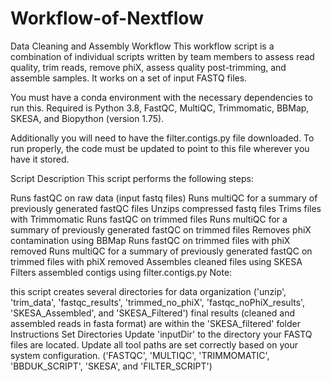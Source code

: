 # Workflow-of-Nextflow

Data Cleaning and Assembly Workflow
This workflow script is a combination of individual scripts written by team members to assess read quality, trim reads, remove phiX, assess quality post-trimming, and assemble samples. It works on a set of input FASTQ files.

You must have a conda environment with the necessary dependencies to run this. Required is Python 3.8, FastQC, MultiQC, Trimmomatic, BBMap, SKESA, and Biopython (version 1.75).

Additionally you will need to have the filter.contigs.py file downloaded. To run properly, the code must be updated to point to this file wherever you have it stored.

Script Description
This script performs the following steps:

Runs fastQC on raw data (input fastq files)
Runs multiQC for a summary of previously generated fastQC files
Unzips compressed fastq files
Trims files with Trimmomatic
Runs fastQC on trimmed files
Runs multiQC for a summary of previously generated fastQC on trimmed files
Removes phiX contamination using BBMap
Runs fastQC on trimmed files with phiX removed
Runs multiQC for a summary of previously generated fastQC on trimmed files with phiX removed
Assembles cleaned files using SKESA
Filters assembled contigs using filter.contigs.py
Note:

this script creates several directories for data organization ('unzip', 'trim_data', 'fastqc_results', 'trimmed_no_phiX', 'fastqc_noPhiX_results', 'SKESA_Assembled', and 'SKESA_Filtered')
final results (cleaned and assembled reads in fasta format) are within the 'SKESA_filtered' folder
Instructions
Set Directories
Update 'inputDir' to the directory your FASTQ files are located.
Update all tool paths are set correctly based on your system configuration.
('FASTQC', 'MULTIQC', 'TRIMMOMATIC', 'BBDUK_SCRIPT', 'SKESA', and 'FILTER_SCRIPT')
